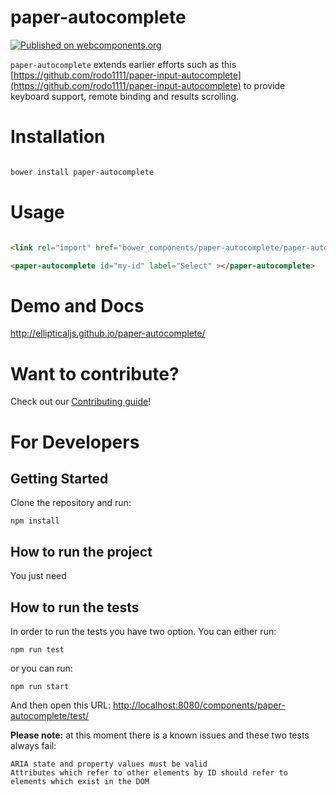 # paper-autocomplete

[![Published on webcomponents.org](https://img.shields.io/badge/webcomponents.org-published-blue.svg)](https://www.webcomponents.org/element/ellipticaljs/paper-autocomplete)

`paper-autocomplete` extends earlier efforts such as this 
[https://github.com/rodo1111/paper-input-autocomplete](https://github.com/rodo1111/paper-input-autocomplete) to provide 
keyboard support, remote binding and results scrolling.

# Installation

``` bash

bower install paper-autocomplete

```

# Usage

```html

<link rel="import" href="bower_components/paper-autocomplete/paper-autocomplete.html">

<paper-autocomplete id="my-id" label="Select" ></paper-autocomplete>

```

# Demo and Docs

http://ellipticaljs.github.io/paper-autocomplete/

# Want to contribute?

Check out our [Contributing guide](./CONTRIBUTING.md)! 

# For Developers

## Getting Started

Clone the repository and run:

`npm install`

## How to run the project

You just need

## How to run the tests

In order to run the tests you have two option. You can either run:

```
npm run test
```

or you can run:
```
npm run start
```

And then open this URL: [http://localhost:8080/components/paper-autocomplete/test/](http://localhost:8080/components/paper-autocomplete/test/)

**Please note:** at this moment there is a known issues and these two tests always fail:

```
ARIA state and property values must be valid
Attributes which refer to other elements by ID should refer to elements which exist in the DOM
```

